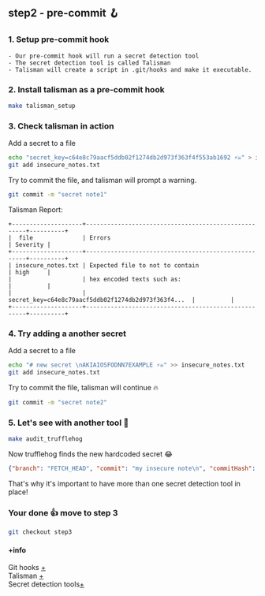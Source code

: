 ## step2 - pre-commit 🪝

### 1. Setup pre-commit hook
```
- Our pre-commit hook will run a secret detection tool
- The secret detection tool is called Talisman
- Talisman will create a script in .git/hooks and make it executable.
```

### 2. Install talisman as a pre-commit hook
```bash
make talisman_setup
```

### 3. Check talisman in action
Add a secret to a file
```bash
echo "secret_key=c64e8c79aacf5ddb02f1274db2d973f363f4f553ab1692 ⚡☠️" > insecure_notes.txt
git add insecure_notes.txt
```

Try to commit the file, and talisman will prompt a warning.
```bash
git commit -m "secret note1"                        
```

Talisman Report:
```table
+--------------------+-----------------------------------------------------+----------+
|  file              | Errors                                              | Severity |
+--------------------+-----------------------------------------------------+----------+
| insecure_notes.txt | Expected file to not to contain                     | high     |
|                    | hex encoded texts such as:                          |          |
|                    | secret_key=c64e8c79aacf5ddb02f1274db2d973f363f4...  |          |
+--------------------+-----------------------------------------------------+----------+
```

### 4. Try adding a another secret
Add a secret to a file
```bash
echo "# new secret \nAKIAIOSFODNN7EXAMPLE ⚡☠️" >> insecure_notes.txt
git add insecure_notes.txt
```

Try to commit the file, talisman will continue 🔥
```bash
git commit -m "secret note2"
```

### 5. Let's see with another tool 🧐
```bash
make audit_trufflehog
```

Now trufflehog finds the new hardcoded secret 😂
```json
{"branch": "FETCH_HEAD", "commit": "my insecure note\n", "commitHash": "990563066936dc2cbdcf19ea4736da4016473436", "date": "2022-05-24 00:32:30", "diff": "@@ -1,2 +0,0 @@\n-# add secrets! \u26a1\u26a1\u26a1\u2620\ufe0f\u2620\ufe0f\u2620\ufe0f \n-AKIAIOSFODNN7EXAMPLE\n", "path": "insecure_notes.txt", "printDiff": "\u001b[93mAKIAIOSFODNN7EXAMPLE\u001b[0m", "reason": "AWS API Key", "stringsFound": ["AKIAIOSFODNN7EXAMPLE"]}
```

That's why it's important to have more than one secret detection tool in place!

### Your done 👍 move to step 3
```bash
git checkout step3
```

#### +info
Git hooks [+](https://githooks.com)    
Talisman [+](https://github.com/thoughtworks/talisman#recommended-approach)   
Secret detection tools[+](https://github.com/arainho/knowledge-base/tree/main/secret-detection)
